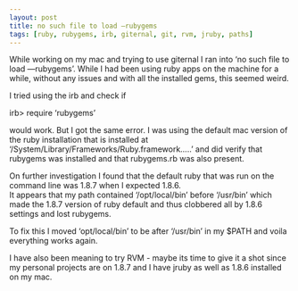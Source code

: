 ```yaml
---
layout: post
title: no such file to load —rubygems
tags: [ruby, rubygems, irb, giternal, git, rvm, jruby, paths]
---
```


While working on my mac and trying to use giternal I ran into ‘no such
file to load —rubygems’. While I had been using ruby apps on the machine
for a while, without any issues and with all the installed gems, this
seemed weird.

I tried using the irb and check if

irb\> require ‘rubygems’

would work. But I got the same error. I was using the default mac
version of the ruby installation that is installed at
‘/System/Library/Frameworks/Ruby.framework…..’ and did verify that
rubygems was installed and that rubygems.rb was also present.

On further investigation I found that the default ruby that was run on
the command line was 1.8.7 when I expected 1.8.6. \
It appears that my path contained ‘/opt/local/bin’ before ‘/usr/bin’
which made the 1.8.7 version of ruby default and thus clobbered all by
1.8.6 settings and lost rubygems.

To fix this I moved ‘opt/local/bin’ to be after ‘/usr/bin’ in my $PATH
and voila everything works again.

I have also been meaning to try RVM - maybe its time to give it a shot
since my personal projects are on 1.8.7 and I have jruby as well as
1.8.6 installed on my mac.
